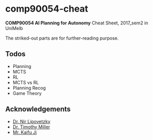 # comp90054-cheat

__COMP90054 AI Planning for Autonomy__ Cheat Sheet, 2017_sem2 in UniMelb

The striked-out parts are for further-reading purpose.

## Todos
+ Planning
+ MCTS
+ RL
+ MCTS vs RL
+ Planning Recog
+ Game Theory

## Acknowledgements
+ [Dr. Nir Lipovetzky](http://people.eng.unimelb.edu.au/nlipovetzky/)
+ [Dr. Timothy Miller](http://people.eng.unimelb.edu.au/tmiller/)
+ [Mr. Kaifu Ji](https://github.com/jkfjkf123)

